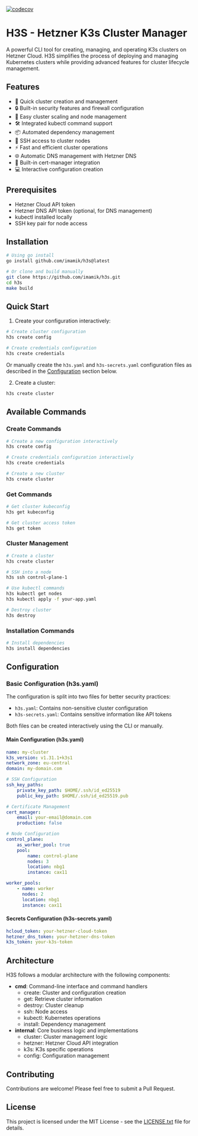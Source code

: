 [![codecov](https://codecov.io/gh/imamik/h3s/branch/main/graph/badge.svg)](https://codecov.io/gh/imamik/h3s)

# H3S - Hetzner K3s Cluster Manager

A powerful CLI tool for creating, managing, and operating K3s clusters on
Hetzner Cloud. H3S simplifies the process of deploying and managing Kubernetes
clusters while providing advanced features for cluster lifecycle management.

## Features

- 🚀 Quick cluster creation and management
- 🔒 Built-in security features and firewall configuration
- 🔄 Easy cluster scaling and node management
- 🛠 Integrated kubectl command support
- 📦 Automated dependency management
- 🔑 SSH access to cluster nodes
- ⚡ Fast and efficient cluster operations
- 🌐 Automatic DNS management with Hetzner DNS
- 🔐 Built-in cert-manager integration
- 💻 Interactive configuration creation

## Prerequisites

- Hetzner Cloud API token
- Hetzner DNS API token (optional, for DNS management)
- kubectl installed locally
- SSH key pair for node access

## Installation

```bash
# Using go install
go install github.com/imamik/h3s@latest

# Or clone and build manually
git clone https://github.com/imamik/h3s.git
cd h3s
make build
```

## Quick Start

1. Create your configuration interactively:

```bash
# Create cluster configuration
h3s create config

# Create credentials configuration
h3s create credentials
```

Or manually create the `h3s.yaml` and `h3s-secrets.yaml` configuration files as
described in the [Configuration](#configuration) section below.

2. Create a cluster:

```bash
h3s create cluster
```

## Available Commands

### Create Commands

```bash
# Create a new configuration interactively
h3s create config

# Create credentials configuration interactively
h3s create credentials

# Create a new cluster
h3s create cluster
```

### Get Commands

```bash
# Get cluster kubeconfig
h3s get kubeconfig

# Get cluster access token
h3s get token
```

### Cluster Management

```bash
# Create a cluster
h3s create cluster

# SSH into a node
h3s ssh control-plane-1

# Use kubectl commands
h3s kubectl get nodes
h3s kubectl apply -f your-app.yaml

# Destroy cluster
h3s destroy
```

### Installation Commands

```bash
# Install dependencies
h3s install dependencies
```

## Configuration

### Basic Configuration (h3s.yaml)

The configuration is split into two files for better security practices:

- `h3s.yaml`: Contains non-sensitive cluster configuration
- `h3s-secrets.yaml`: Contains sensitive information like API tokens

Both files can be created interactively using the CLI or manually.

#### Main Configuration (h3s.yaml)

```yaml
name: my-cluster
k3s_version: v1.31.1+k3s1
network_zone: eu-central
domain: my-domain.com

# SSH Configuration
ssh_key_paths:
    private_key_path: $HOME/.ssh/id_ed25519
    public_key_path: $HOME/.ssh/id_ed25519.pub

# Certificate Management
cert_manager:
    email: your-email@domain.com
    production: false

# Node Configuration
control_plane:
    as_worker_pool: true
    pool:
        name: control-plane
        nodes: 3
        location: nbg1
        instance: cax11

worker_pools:
    - name: worker
      nodes: 2
      location: nbg1
      instance: cax11
```

#### Secrets Configuration (h3s-secrets.yaml)

```yaml
hcloud_token: your-hetzner-cloud-token
hetzner_dns_token: your-hetzner-dns-token
k3s_token: your-k3s-token
```

## Architecture

H3S follows a modular architecture with the following components:

- **cmd**: Command-line interface and command handlers
  - create: Cluster and configuration creation
  - get: Retrieve cluster information
  - destroy: Cluster cleanup
  - ssh: Node access
  - kubectl: Kubernetes operations
  - install: Dependency management
- **internal**: Core business logic and implementations
  - cluster: Cluster management logic
  - hetzner: Hetzner Cloud API integration
  - k3s: K3s specific operations
  - config: Configuration management

## Contributing

Contributions are welcome! Please feel free to submit a Pull Request.

## License

This project is licensed under the MIT License - see the
[LICENSE.txt](LICENSE.txt) file for details.
